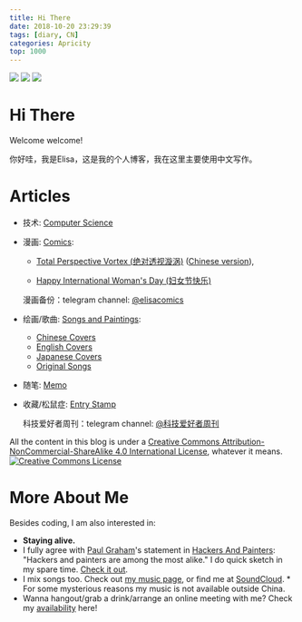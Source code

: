 ```yaml
---
title: Hi There
date: 2018-10-20 23:29:39
tags: [diary, CN]
categories: Apricity
top: 1000
---
```


<p float="left">
  <img src="https://img.shields.io/badge/Lan-CN%2FEN-green" /> 
    <img src="https://img.shields.io/badge/opinions-my%20own-9cf" />
  <img src="https://img.shields.io/badge/license-by--nc--sa%204.0-ffb9b4" />
</p>

# Hi There

Welcome welcome! 

你好哇，我是Elisa，这是我的个人博客，我在这里主要使用中文写作。

# Articles

* 技术: [Computer Science](http://etsai.site/categories/CS/) 

* 漫画: [Comics](http://etsai.site/tags/comics/): 

  * [Total Perspective Vortex (绝对透视漩涡)](https://etsai.site/Total-Perspective-Vortex-EN/) ([Chinese version](https://etsai.site/Total-Perspective-Vortex/)), 

  * [Happy International Woman's Day (妇女节快乐)](https://etsai.site/international-woman-s-day/)

  漫画备份：telegram channel: [@elisacomics](https://t.me/elisacomics) 

* 绘画/歌曲: [Songs and Paintings](http://etsai.site/categories/Apricity/):

  * [Chinese Covers](https://etsai.site/Chinese-covers) 
  * [English Covers](https://etsai.site/English-covers) 
  * [Japanese Covers](https://etsai.site/Japanese-covers) 
  * [Original Songs](https://etsai.site/original-songs) 

* 随笔: [Memo](http://etsai.site/categories/Memo/) 

* 收藏/松鼠症: [Entry Stamp](http://etsai.site/tags/entry-stamp/) 

  科技爱好者周刊：telegram channel: [@科技爱好者周刊](https://t.me/scitech_fans) 

All the content in this blog is under a <a rel="license" href="http://creativecommons.org/licenses/by-nc-sa/4.0/">Creative Commons Attribution-NonCommercial-ShareAlike 4.0 International License</a>, whatever it means.
<br />
<a rel="license" href="http://creativecommons.org/licenses/by-nc-sa/4.0/"><img alt="Creative Commons License" style="border-width:0" src="https://i.creativecommons.org/l/by-nc-sa/4.0/88x31.png" /></a>

<!--more-->

# More About Me


Besides coding, I am also interested in:

* **Staying alive.**
* I fully agree with [Paul Graham](https://en.wikipedia.org/wiki/Paul_Graham_(programmer))'s statement in [Hackers And Painters](http://www.paulgraham.com/hp.html):
  "Hackers and painters are among the most alike."
  I do quick sketch in my spare time. [Check it out](https://www.instagram.com/elisatdraws/).
* I mix songs too. Check out [my music page](https://music.163.com/#/artist?id=12158117), or find me at [SoundCloud](https://soundcloud.com/elisastayshere).
  \* For some mysterious reasons my music is not available outside China.
* Wanna hangout/grab a drink/arrange an online meeting with me? Check my [availability](https://etsai.site/about/) here!

